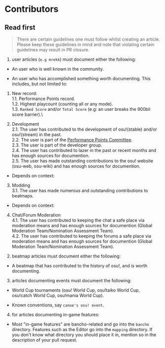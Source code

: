 # Contributors

## Read first

> There are certain guidelines one must follow whilst creating an article. Please keep these guidelines in mind and note that violating certain guidelines may result in PR closure.

1. user articles (`e.g mrekk`) must document either the following:

- An user who is well known in the community.

- An user who has accomplished something worth documenting. This includes, but not limited to:

1. New record:\
1.1. Performance Points record.\
1.2. Highest playcount (counting all or any mode).\
1.3. `Ranked Score` and/or `Total Score` (e.g: an user breaks the 900bil score barrier).\

2. Development\
2.1. The user has contributed to the development of osu!(stable) and/or osu!(stream) in the past.\
2.2. The user is part of the [Performance Points Committee](https://osu.ppy.sh/wiki/People/Performance_Points_Committee).\
2.3. The user is part of the developer group.\
2.4. The user has contributed to lazer in the past or recent months and has enough sources for documention.\
2.5. The user has made outstanding contributions to the osu! website (osu-web, osu-wiki) and has enough sources for documention.

- Depends on context:

3. Modding\
3.1. The user has made numerous and outstanding contributions to beatmaps.

- Depends on context:

4. Chat/Forum Moderation\
4.1. The user has contributed to keeping the chat a safe place via moderation means and has enough sources for documention (Global Moderation Team/Nomination Assessment Team).\
4.2. The user has contributed to keeping the forums a safe place via moderation means and has enough sources for documention (Global Moderation Team/Nomination Assessment Team).

<p hidden></p>

2. beatmap articles must document either the following:

- A beatmap that has contributed to the history of osu!, and is worth documenting.

3. articles documenting events must document the following:

- World Cup tournaments (osu! World Cup, osu!taiko World Cup, osu!catch World Cup, osu!mania World Cup).

- Known conventions, say `canoe's osu! event`.

4. for articles documenting in-game features:

- Most "in-game features" are bancho-related and go into the `bancho` directory. Features such as the Editor go into the `mapping` directory. If you don't know what directory you should place it in, mention so in the description of your pull request.
